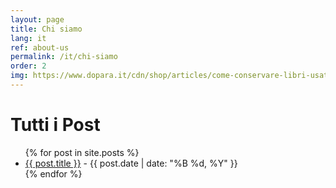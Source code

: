 ```yaml
---
layout: page
title: Chi siamo
lang: it
ref: about-us
permalink: /it/chi-siamo
order: 2
img: https://www.dopara.it/cdn/shop/articles/come-conservare-libri-usati-consigli.jpg?v=1636232915
---
```

<h1>Tutti i Post</h1>
<ul>
  {% for post in site.posts %}
    <li>
      <a href="{{ post.url | relative_url }}">{{ post.title }}</a> - {{ post.date | date: "%B %d, %Y" }}
    </li>
  {% endfor %}
</ul>
